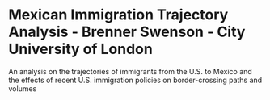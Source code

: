 # Mexican Immigration Trajectory Analysis - Brenner Swenson - City University of London
An analysis on the trajectories of immigrants from the U.S. to Mexico and the effects of recent U.S. immigration policies on border-crossing paths and volumes

